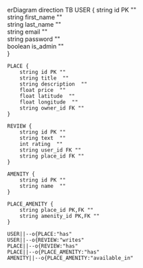 erDiagram
	direction TB
	USER {
		string id PK ""  
		string first_name  ""  
		string last_name  ""  
		string email  ""  
		string password  ""  
		boolean is_admin  ""  
	}

	PLACE {
		string id PK ""  
		string title  ""  
		string description  ""  
		float price  ""  
		float latitude  ""  
		float longitude  ""  
		string owner_id FK ""  
	}

	REVIEW {
		string id PK ""  
		string text  ""  
		int rating  ""  
		string user_id FK ""  
		string place_id FK ""  
	}

	AMENITY {
		string id PK ""  
		string name  ""  
	}

	PLACE_AMENITY {
		string place_id PK,FK ""  
		string amenity_id PK,FK ""  
	}

	USER||--o{PLACE:"has"
	USER||--o{REVIEW:"writes"
	PLACE||--o{REVIEW:"has"
	PLACE||--o{PLACE_AMENITY:"has"
	AMENITY||--o{PLACE_AMENITY:"available_in"

